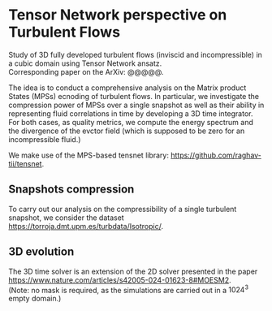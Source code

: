 # Tensor Network perspective on Turbulent Flows
Study of 3D fully developed turbulent flows (inviscid and incompressible) in a cubic domain using Tensor Network ansatz.\
Corresponding paper on the ArXiv: @@@@@.

The idea is to conduct a comprehensive analysis on the Matrix product States (MPSs) ecnoding of turbulent flows.
In particular, we investigate the compression power of MPSs over a single snapshot as well as their ability in representing fluid correlations in time by developing a 3D time integrator.
For both cases, as quality metrics, we compute the energy spectrum and the divergence of the evctor field (which is supposed to be zero for an incompressible fluid.)

We make use of the MPS-based tensnet library: https://github.com/raghav-tii/tensnet.

## Snapshots compression
To carry out our analysis on the compressibility of a single turbulent snapshot, we consider the dataset https://torroja.dmt.upm.es/turbdata/Isotropic/.

## 3D evolution
The 3D time solver is an extension of the 2D solver presented in the paper https://www.nature.com/articles/s42005-024-01623-8#MOESM2. \
(Note: no mask is required, as the simulations are carried out in a $1024^3$ empty domain.)

